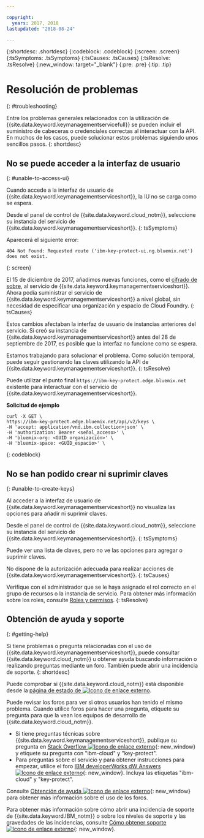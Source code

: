 ```yaml
---

copyright:
  years: 2017, 2018
lastupdated: "2018-08-24"

---
```


{:shortdesc: .shortdesc}
{:codeblock: .codeblock}
{:screen: .screen}
{:tsSymptoms: .tsSymptoms} 
{:tsCauses: .tsCauses} 
{:tsResolve: .tsResolve}
{:new_window: target="_blank"}
{:pre: .pre}
{:tip: .tip}

# Resolución de problemas
{: #troubleshooting}

Entre los problemas generales relacionados con la utilización de {{site.data.keyword.keymanagementservicefull}} se pueden incluir el suministro de cabeceras o credenciales correctas al interactuar con la API. En muchos de los casos, puede solucionar estos problemas siguiendo unos sencillos pasos.
{: shortdesc}

## No se puede acceder a la interfaz de usuario
{: #unable-to-access-ui}

Cuando accede a la interfaz de usuario de {{site.data.keyword.keymanagementserviceshort}}, la IU no se carga como se espera.

Desde el panel de control de {{site.data.keyword.cloud_notm}}, seleccione su instancia del servicio de {{site.data.keyword.keymanagementserviceshort}}.
{: tsSymptoms}

Aparecerá el siguiente error: 
```
404 Not Found: Requested route ('ibm-key-protect-ui.ng.bluemix.net') does not exist.
```
{: screen}

El 15 de diciembre de 2017, añadimos nuevas funciones, como el [cifrado de sobre](/docs/services/key-protect/concepts/envelope-encryption.html), al servicio de {{site.data.keyword.keymanagementserviceshort}}. Ahora podía suministrar el servicio de {{site.data.keyword.keymanagementserviceshort}} a nivel global, sin necesidad de especificar una organización y espacio de Cloud Foundry.
{: tsCauses}

Estos cambios afectaban la interfaz de usuario de instancias anteriores del servicio. Si creó su instancia de {{site.data.keyword.keymanagementserviceshort}} antes del 28 de septiembre de 2017, es posible que la interfaz no funcione como se espera.

Estamos trabajando para solucionar el problema. Como solución temporal, puede seguir gestionando las claves utilizando la API de {{site.data.keyword.keymanagementserviceshort}}.
{: tsResolve}

Puede utilizar el punto final `https://ibm-key-protect.edge.bluemix.net` existente para interactuar con el servicio de {{site.data.keyword.keymanagementserviceshort}}.

**Solicitud de ejemplo**

```cURL
curl -X GET \
https://ibm-key-protect.edge.bluemix.net/api/v2/keys \
-H 'accept: application/vnd.ibm.collection+json' \
-H 'authorization: Bearer <señal_acceso>' \
-H 'bluemix-org: <GUID_organización>' \
-H 'bluemix-space: <GUID_espacio>' \
```
{: codeblock}

## No se han podido crear ni suprimir claves
{: #unable-to-create-keys}

Al acceder a la interfaz de usuario de {{site.data.keyword.keymanagementserviceshort}} no visualiza las opciones para añadir ni suprimir claves.

Desde el panel de control de {{site.data.keyword.cloud_notm}}, seleccione su instancia del servicio de {{site.data.keyword.keymanagementserviceshort}}.
{: tsSymptoms}

Puede ver una lista de claves, pero no ve las opciones para agregar o suprimir claves. 

No dispone de la autorización adecuada para realizar acciones de {{site.data.keyword.keymanagementserviceshort}}.
{: tsCauses} 

Verifique con el administrador que se le haya asignado el rol correcto en el grupo de recursos o la instancia de servicio. Para obtener más información sobre los roles, consulte [Roles y permisos](/docs/services/key-protect/manage-access.html#roles).
{: tsResolve}

## Obtención de ayuda y soporte
{: #getting-help}

Si tiene problemas o pregunta relacionadas con el uso de {{site.data.keyword.keymanagementserviceshort}}, puede consultar {{site.data.keyword.cloud_notm}} u obtener ayuda buscando información o realizando preguntas mediante un foro. También puede abrir una incidencia de soporte.
{: shortdesc}

Puede comprobar si {{site.data.keyword.cloud_notm}} está disponible desde la [página de estado de ![Icono de enlace externo](../../icons/launch-glyph.svg "Icono de enlace externo")](https://console.bluemix.net/status?tags=platform,runtimes,services).

Puede revisar los foros para ver si otros usuarios han tenido el mismo problema. Cuando utilice foros para hacer una pregunta, etiquete su pregunta para que la vean los equipos de desarrollo de {{site.data.keyword.cloud_notm}}.

- Si tiene preguntas técnicas sobre {{site.data.keyword.keymanagementserviceshort}}, publique su pregunta en [Stack Overflow ![Icono de enlace externo](../../icons/launch-glyph.svg "Icono de enlace externo")](http://stackoverflow.com/search?q=key-protect+ibm-cloud){: new_window} y etiquete su pregunta con "ibm-cloud" y "key-protect".
- Para preguntas sobre el servicio y para obtener instrucciones para empezar, utilice el foro [IBM developerWorks dW Answers ![Icono de enlace externo](../../icons/launch-glyph.svg "Icono de enlace externo")](https://developer.ibm.com/answers/topics/key-protect/?smartspace=bluemix){: new_window}. Incluya las etiquetas "ibm-cloud"
y "key-protect".

Consulte [Obtención de ayuda ![Icono de enlace externo](../../icons/launch-glyph.svg "Icono de enlace externo")](https://console.bluemix.net/docs/support/index.html#getting-help){: new_window} para obtener más información sobre el uso de los foros.

Para obtener más información sobre cómo abrir una incidencia de soporte de {{site.data.keyword.IBM_notm}} o sobre los niveles de soporte y las gravedades de las incidencias, consulte [Cómo obtener soporte ![Icono de enlace externo](../../icons/launch-glyph.svg "Icono de enlace externo")](https://console.bluemix.net/docs/support/index.html#contacting-support){: new_window}.
